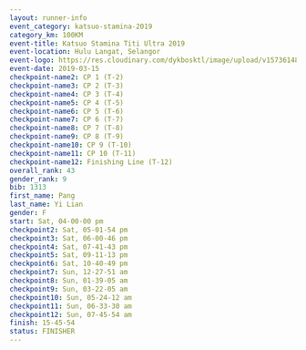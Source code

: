 ```yaml
--- 
layout: runner-info 
event_category: katsuo-stamina-2019 
category_km: 100KM 
event-title: Katsuo Stamina Titi Ultra 2019 
event-location: Hulu Langat, Selangor 
event-logo: https://res.cloudinary.com/dykbosktl/image/upload/v1573614825/Logo/Logo_p7ft6n.png 
event-date: 2019-03-15 
checkpoint-name2: CP 1 (T-2) 
checkpoint-name3: CP 2 (T-3) 
checkpoint-name4: CP 3 (T-4) 
checkpoint-name5: CP 4 (T-5) 
checkpoint-name6: CP 5 (T-6) 
checkpoint-name7: CP 6 (T-7) 
checkpoint-name8: CP 7 (T-8) 
checkpoint-name9: CP 8 (T-9) 
checkpoint-name10: CP 9 (T-10) 
checkpoint-name11: CP 10 (T-11) 
checkpoint-name12: Finishing Line (T-12) 
overall_rank: 43
gender_rank: 9
bib: 1313
first_name: Pang
last_name: Yi Lian
gender: F
start: Sat, 04-00-00 pm
checkpoint2: Sat, 05-01-54 pm
checkpoint3: Sat, 06-00-46 pm
checkpoint4: Sat, 07-41-43 pm
checkpoint5: Sat, 09-11-13 pm
checkpoint6: Sat, 10-40-49 pm
checkpoint7: Sun, 12-27-51 am
checkpoint8: Sun, 01-39-05 am
checkpoint9: Sun, 03-22-05 am
checkpoint10: Sun, 05-24-12 am
checkpoint11: Sun, 06-33-30 am
checkpoint12: Sun, 07-45-54 am
finish: 15-45-54
status: FINISHER
--- 
```

